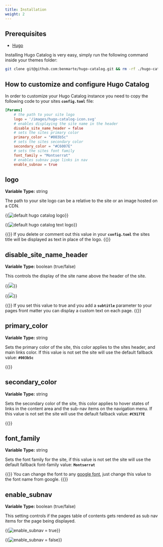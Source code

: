 ```yaml
---
title: Installation
weight: 2
---
```


## Prerequisites

- [Hugo](https://gohugo.io)

Installing Hugo Catalog is very easy, simply run the following command inside your themes folder:

```bash
git clone git@github.com:benmarte/hugo-catalog.git && rm -rf ./hugo-catalog/.git
```

## How to customize and configure Hugo Catalog

In order to customize your Hugo Catalog instance you need to copy the following code to your sites **`config.toml`** file:

```toml
[Params]
    # the path to your site logo
    logo = '/images/hugo-catalog-icon.svg'
    # enables displaying the site name in the header
    disable_site_name_header = false
    # sets the sites primary color
    primary_color = "#003b5c"
    # sets the sites secondary color
    secondary_color = "#C6007E"
    # sets the sites font family
    font_family = "Montserrat"
    # enables subnav page links in nav
    enable_subnav = true
```

## logo

**Variable Type:** string

The path to your site logo can be a relative to the site or an image hosted on a CDN.

{{<image span="3" src="/images/logo-image.png" title="default hugo catalog logo" description="this is a test description">}}

{{<image span="3" src="/images/site-name-image.png" title="default hugo catalog text logo">}}

{{<hint type="info">}}
If you delete or comment out this value in your **`config.toml`** the sites title will be displayed as text in place of the logo.
{{</hint>}}

## disable_site_name_header

**Variable Type:** boolean (true/false)

This controls the display of the site name above the header of the site.

{{<image span="3" src="/images/subtitle-image.png" >}}

{{<image span="3" src="/images/custom-subtitle-image.png" >}}

{{<hint type="info">}}
If you set this value to true and you add a **`subtitle`** parameter to your pages front matter you can display a custom text on each page.
{{</hint>}}

## primary_color

**Variable Type:** string

Sets the primary color of the site, this color applies to the sites header, and main links color. If this value is not set the site will use the default fallback value: **`#003b5c`**

{{<color span="6" name="primary_color" hex="#003b5c">}}

## secondary_color

**Variable Type:** string

Sets the secondary color of the site, this color applies to hover states of links in the content area and the sub-nav items on the navigation menu. If this value is not set the site will use the default fallback value: **`#C9177E`**

{{<color span="6" name="secondary_color" hex="#C9177E">}}

## font_family

**Variable Type:** string

Sets the font family for the site, if this value is not set the site will use the default fallback font-family value: **`Montserrat`**

{{<hint type="info">}}
You can change the font to any [google font](https://fonts.google.com/), just change this value to the font name from google.
{{</hint>}}

## enable_subnav

**Variable Type:** boolean (true/false)

This setting controls if the pages table of contents gets rendered as sub nav items for the page being displayed.

{{<image span="3" src="/images/toc.png" title="enable_subnav = true">}}

{{<image span="3" src="/images/toc-disabled.png" title="enable_subnav = false">}}

